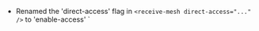 - Renamed the 'direct-access' flag in `<receive-mesh direct-access="..." />` to 'enable-access' `<receive-mesh enable-access="..." />
